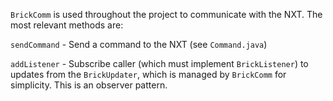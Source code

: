`BrickComm` is used throughout the project to communicate with the NXT. The most relevant methods are:

`sendCommand` - Send a command to the NXT (see `Command.java`)

`addListener` - Subscribe caller (which must implement `BrickListener`) to updates from the `BrickUpdater`, which is managed by `BrickComm` for simplicity. This is an observer pattern.



